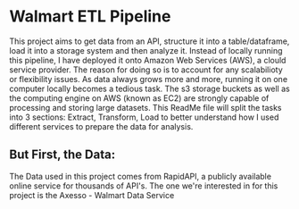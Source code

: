 # Walmart ETL Pipeline
This project aims to get data from an API, structure it into a table/dataframe, load it into a storage system and then analyze it. Instead of locally running this pipeline, I have deployed it onto Amazon Web Services (AWS), a clould service provider. The reason for doing so is to account for any scalabilioty or flexibility issues. As data always grows more and more, running it on one computer locally becomes a tedious task. The s3 storage buckets as well as the computing engine on AWS (known as EC2) are strongly capable of processing and storing large datasets. This ReadMe file will split the tasks into 3 sections: Extract, Transform, Load to better understand how I used different services to prepare the data for analysis.

## But First, the Data:
The Data used in this project comes from RapidAPI, a publicly available online service for thousands of API's. The one we're interested in for this project is the Axesso - Walmart Data Service 
 



